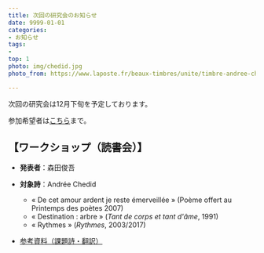 ```yaml
---
title: 次回の研究会のお知らせ
date: 9999-01-01
categories:
- お知らせ
tags: 
- 
top: 1
photo: img/chedid.jpg
photo_from: https://www.laposte.fr/beaux-timbres/unite/timbre-andree-chedid-international/p/1120007

---
```


次回の研究会は12月下旬を予定しております。

参加希望者は[こちら](/contact/)まで。

## 【ワークショップ（読書会）】

- **発表者**：森田俊吾

- **対象詩**：Andrée Chedid
    - « De cet amour ardent je reste émerveillée » (Poème offert au Printemps des poètes 2007)
    - « Destination : arbre » (*Tant de corps et tant d'âme*, 1991)
    - « Rythmes » (*Rythmes*, 2003/2017)

- [参考資料（課題詩・翻訳）](https://groups.google.com/g/poesiecontemporaine/c/o7qbWbSJDPw/m/qpsJmAlbAgAJ)
